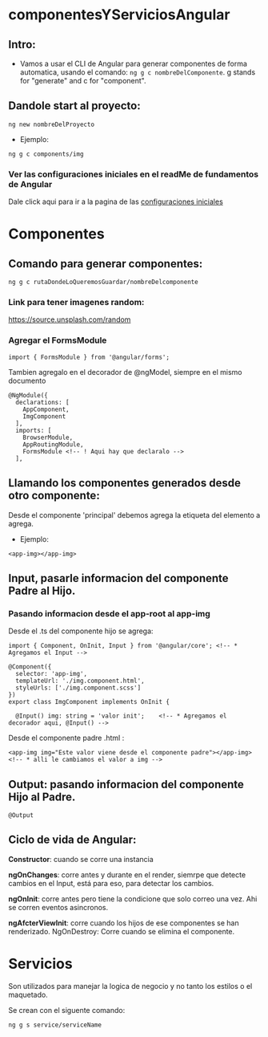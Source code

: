 # componentesYServiciosAngular
## Intro: 

 - Vamos a usar el CLI de Angular para generar componentes de forma automatica, usando el comando: 
    `ng g c nombreDelComponente`. g stands for "generate" and c for "component".

## Dandole start al proyecto: 

  `ng new nombreDelProyecto` 

- Ejemplo: 

```
ng g c components/img
```

### Ver las configuraciones iniciales en el readMe de fundamentos de Angular 

  Dale click aqui para ir a la pagina de las [configuraciones iniciales](https://github.com/angelDariaux/fundamentosAngular/blob/master/README.md)

# Componentes 
## Comando para generar componentes: 

`ng g c rutaDondeLoQueremosGuardar/nombreDelcomponente` 

### Link para tener imagenes random: 
  https://source.unsplash.com/random


### Agregar el FormsModule 

`import { FormsModule } from '@angular/forms';` 
<!-- ! Super importante agregar ese modulo de formularios para evitar errores en el archivo **app.modules.ts** -->


Tambien agregalo en el decorador de @ngModel, siempre en el mismo documento

```
@NgModule({
  declarations: [
    AppComponent,
    ImgComponent
  ],
  imports: [
    BrowserModule,
    AppRoutingModule,
    FormsModule <!-- ! Aqui hay que declaralo -->
  ],
```

## Llamando los componentes generados desde otro componente: 

Desde el componente 'principal' debemos agrega la etiqueta del elemento a agrega. 

- Ejemplo: 

`<app-img></app-img>`

## Input, pasarle informacion del componente Padre al Hijo.

### Pasando informacion desde el app-root al app-img

Desde el .ts del componente hijo se agrega:

```
import { Component, OnInit, Input } from '@angular/core'; <!-- * Agregamos el Input -->

@Component({
  selector: 'app-img',
  templateUrl: './img.component.html',
  styleUrls: ['./img.component.scss']
})
export class ImgComponent implements OnInit {

  @Input() img: string = 'valor init';    <!-- * Agregamos el decorador aqui, @Input() -->

```

Desde el componente padre .html :

```
<app-img img="Este valor viene desde el componente padre"></app-img> <!-- * alli le cambiamos el valor a img -->
```

## Output: pasando informacion del componente Hijo al Padre.

`@Output`

## Ciclo de vida de Angular: 

**Constructor**: cuando se corre una instancia


**ngOnChanges**: corre antes y durante en el render, siemrpe que detecte cambios en el Input, está para eso, para detectar los cambios.


**ngOnInit**: corre antes pero tiene la condicione que solo correo una vez. Ahi se corren eventos asincronos.

**ngAfcterViewInit**: corre cuando los hijos de ese componentes se han renderizado.
NgOnDestroy: Corre cuando se elimina el componente.


# Servicios 

Son utilizados para manejar la logica de negocio y no tanto los estilos o el maquetado.

Se crean con el siguente comando: 

`ng g s service/serviceName `


